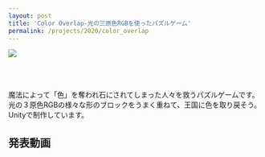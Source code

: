 ```yaml
---
layout: post
title: 'Color Overlap-光の三原色RGBを使ったパズルゲーム'
permalink: /projects/2020/color_overlap
---
```


<img class='top-img lazyload' src='/spinner.svg' data-src='/assets/img/thumbnails/2020/color_overlap.jpg' loading='lazy' style='margin-bottom: 50px;' />

魔法によって「色」を奪われ石にされてしまった人々を救うパズルゲームです。光の３原色RGBの様々な形のブロックをうまく重ねて、王国に色を取り戻そう。Unityで制作しています。


<h2>発表動画</h2>

<div class="youtube">
  <iframe width="560" height="315" class="lazyload" data-src="https://www.youtube.com/embed/_S-EyVp4y1Q?rel=0" frameborder="0" allowfullscreen=""></iframe>
</div>

